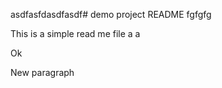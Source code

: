 asdfasfdasdfasdf# demo project README fgfgfg

This is a simple read me file a a 
<p>Ok</p>
<p>New paragraph</p>